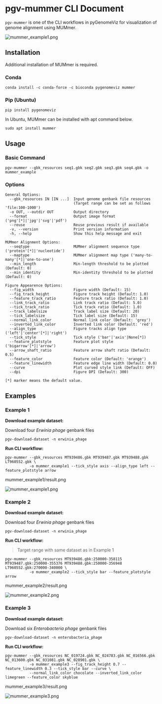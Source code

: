 # pgv-mummer CLI Document

`pgv-mummer` is one of the CLI workflows in pyGenomeViz for
visualization of genome alignment using MUMmer.

![mummer_example1.png](../../images/mummer_example1.png)

## Installation

Additional installation of MUMmer is required.

### Conda

    conda install -c conda-force -c bioconda pygenomeviz mummer

### Pip (Ubuntu)

    pip install pygenomeviz

In Ubuntu, MUMmer can be installed with apt command below.

    sudo apt install mummer

## Usage

### Basic Command

    pgv-mummer --gbk_resources seq1.gbk seq2.gbk seq3.gbk seq4.gbk -o mummer_example

### Options

    General Options:
      --gbk_resources IN [IN ...]  Input genome genbank file resources
                                   (Target range can be set as follows 'file:100-1000')
      -o OUT, --outdir OUT         Output directory
      --format                     Output image format ('png'[*]|'jpg'|'svg'|'pdf')
      --reuse                      Reuse previous result if available
      -v, --version                Print version information
      -h, --help                   Show this help message and exit

    MUMmer Alignment Options:
      --seqtype                    MUMmer alignment sequence type ('protein'[*]|'nucleotide')
      --maptype                    MUMmer alignment map type ('many-to-many'[*]|'one-to-one')
      --min_length                 Min-length threshold to be plotted (Default: 0)
      --min_identity               Min-identity threshold to be plotted (Default: 0)

    Figure Appearence Options:
      --fig_width                  Figure width (Default: 15)
      --fig_track_height           Figure track height (Default: 1.0)
      --feature_track_ratio        Feature track ratio (Default: 1.0)
      --link_track_ratio           Link track ratio (Default: 5.0)
      --tick_track_ratio           Tick track ratio (Default: 1.0)
      --track_labelsize            Track label size (Default: 20)
      --tick_labelsize             Tick label size (Default: 15)
      --normal_link_color          Normal link color (Default: 'grey')
      --inverted_link_color        Inverted link color (Default: 'red')
      --align_type                 Figure tracks align type ('left'|'center'[*]|'right')
      --tick_style                 Tick style ('bar'|'axis'|None[*])
      --feature_plotstyle          Feature plot style ('bigarrow'[*]|'arrow')
      --arrow_shaft_ratio          Feature arrow shaft ratio (Default: 0.5)
      --feature_color              Feature color (Default: 'orange')
      --feature_linewidth          Feature edge line width (Default: 0.0)
      --curve                      Plot curved style link (Default: OFF)
      --dpi                        Figure DPI (Default: 300)

    [*] marker means the default value.

## Examples

### Example 1

**Download example dataset:**

Download four *Erwinia phage* genbank files

    pgv-download-dataset -n erwinia_phage

**Run CLI workflow:**

    pgv-mummer --gbk_resources MT939486.gbk MT939487.gbk MT939488.gbk LT960552.gbk \
               -o mummer_example1 --tick_style axis --align_type left --feature_plotstyle arrow

mummer_example1/result.png

![mummer_example1.png](../../images/mummer_example1.png)

### Example 2

**Download example dataset:**

Download four *Erwinia phage* genbank files

    pgv-download-dataset -n erwinia_phage

**Run CLI workflow:**

> Target range with same dataset as in Example 1

    pgv-mummer --gbk_resources MT939486.gbk:250000-358115 MT939487.gbk:250000-355376 MT939488.gbk:250000-356948 LT960552.gbk:270000-340000 \
               -o mummer_example2 --tick_style bar --feature_plotstyle arrow

mummer_example2/result.png

![mummer_example2.png](../../images/mummer_example2.png)

### Example 3

**Download example dataset:**

Download six *Enterobacteria phage* genbank files

    pgv-download-dataset -n enterobacteria_phage

**Run CLI workflow:**

    pgv-mummer --gbk_resources NC_019724.gbk NC_024783.gbk NC_016566.gbk NC_013600.gbk NC_031081.gbk NC_028901.gbk \
               -o mummer_example3 --fig_track_height 0.7 --feature_linewidth 0.3 --tick_style bar --curve \
               --normal_link_color chocolate --inverted_link_color limegreen --feature_color skyblue

mummer_example3/result.png

![mummer_example3.png](../../images/mummer_example3.png)
